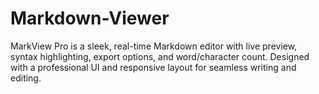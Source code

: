 # Markdown-Viewer
MarkView Pro is a sleek, real-time Markdown editor with live preview, syntax highlighting, export options, and word/character count. Designed with a professional UI and responsive layout for seamless writing and editing.
